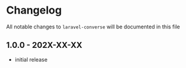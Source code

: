 # Changelog

All notable changes to `laravel-converse` will be documented in this file

## 1.0.0 - 202X-XX-XX

- initial release
